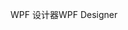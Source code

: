<span data-ttu-id="42a53-101">WPF 设计器</span><span class="sxs-lookup"><span data-stu-id="42a53-101">WPF Designer</span></span>